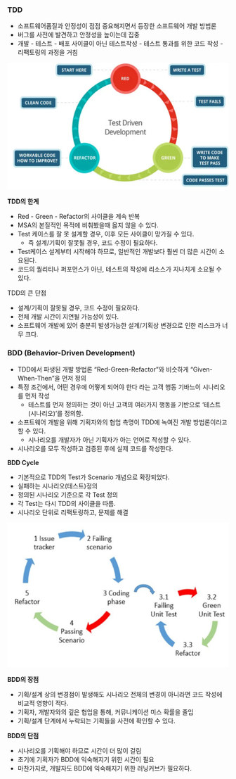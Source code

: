 ### TDD

- 소프트웨어품질과 안정성이 점점 중요해지면서 등장한 소프트웨어 개발 방법론
- 버그를 사전에 발견하고 안정성을 높이는데 집중
- 개발 - 테스트 - 배포 사이클이 아닌 테스트작성 - 테스트 통과를 위한 코드 작성 - 리팩토링의 과정을 거침

![테스트개발론1.png](image%2F%ED%85%8C%EC%8A%A4%ED%8A%B8%EA%B0%9C%EB%B0%9C%EB%A1%A01.png)

**TDD의 한계**

- Red - Green - Refactor의 사이클을 계속 반복
- MSA의 본질적인 목적에 비춰봤을때 옳지 않을 수 있다.
- Test 케이스를 잘 못 설계할 경우, 이후 모든 사이클이 망가질 수 있다.
    - 즉 설계/기획이 잘못될 경우, 코드 수정이 필요하다.
- Test케이스 설계부터 시작해야 하므로, 일반적인 개발보다 훨씬 더 많은 시간이 소요된다.
- 코드의 퀄리티나 퍼포먼스가 아닌, 테스트의 작성에 리소스가 지나치게 소요될 수 있다.

TDD의 큰 단점

- 설계/기획이 잘못될 경우, 코드 수정이 필요하다.
- 전체 개발 시간이 지연될 가능성이 있다.
- 소프트웨어 개발에 있어 충분히 발생가능한 설계/기획상 변경으로 인한 리스크가 너무 크다.

### BDD (Behavior-Driven Development)

- TDD에서 파생된 개발 방법론 “Red-Green-Refactor”와 비슷하게 “Given-When-Then”을 먼저 정의
- 특정 조건에서, 어떤 경우에 어떻게 되어야 한다 라는 고객 행동 기바느이 시나리오를 먼저 작성
    - 테스트를 먼저 정의하는 것이 아닌 고객의 여러가지 행동을 기반으로 ‘테스트 (시나리오)’를 정의함.
- 소프트웨어 개발을 위해 기획자와의 협업 측명이 TDD에 녹여진 개발 방법론이라고 할 수 있다.
    - 시나리오를 개발자가 아닌 기획자가 아는 언어로 작성할 수 있다.
- 시나리오를 모두 작성하고 검증된 후에 실제 코드를 작성한다.

**BDD Cycle**

- 기본적으로 TDD의 Test가 Scenario 개념으로 확장되었다.
- 실패하는 시나리오(테스트)정의
- 정의된 시나리오 기준으로 각 Test 정의
- 각 Test는 다시 TDD의 사이클을 따름.
- 시나리오 단위로 리팩토링하고, 문제를 해결

![테스트개발론2.png](image%2F%ED%85%8C%EC%8A%A4%ED%8A%B8%EA%B0%9C%EB%B0%9C%EB%A1%A02.png)

**BDD의 장점**

- 기획/설계 상의 변경점이 발생해도 시나리오 전체의 변경이 아니라면 코드 작성에 비교적 영향이 적다.
- 기획자, 개발자와의 깊은 협업을 통해, 커뮤니케이션 미스 확률을 줄임
- 기획/설계 단계에서 누락되는 기획들을 사전에 확인할 수 있다.

**BDD의 단점**

- 시나리오를 기획해야 하므로 시간이 더 많이 걸림
- 초기에 기획자가 BDD에 익숙해지기 위한 시간이 필요
- 마찬가지로, 개발자도 BDD에 익숙해지기 위한 러닝커브가 필요하다.